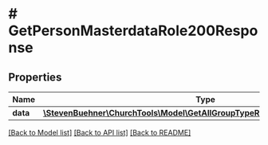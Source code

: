 # # GetPersonMasterdataRole200Response

## Properties

Name | Type | Description | Notes
------------ | ------------- | ------------- | -------------
**data** | [**\StevenBuehner\ChurchTools\Model\GetAllGroupTypeRoles200ResponseDataInner**](GetAllGroupTypeRoles200ResponseDataInner.md) |  | [optional]

[[Back to Model list]](../../README.md#models) [[Back to API list]](../../README.md#endpoints) [[Back to README]](../../README.md)
